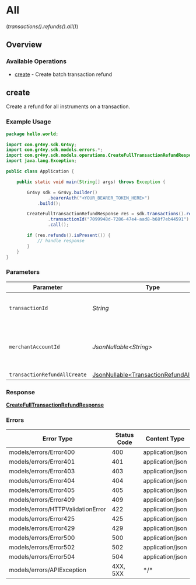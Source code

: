 # All
(*transactions().refunds().all()*)

## Overview

### Available Operations

* [create](#create) - Create batch transaction refund

## create

Create a refund for all instruments on a transaction.

### Example Usage

```java
package hello.world;

import com.gr4vy.sdk.Gr4vy;
import com.gr4vy.sdk.models.errors.*;
import com.gr4vy.sdk.models.operations.CreateFullTransactionRefundResponse;
import java.lang.Exception;

public class Application {

    public static void main(String[] args) throws Exception {

        Gr4vy sdk = Gr4vy.builder()
                .bearerAuth("<YOUR_BEARER_TOKEN_HERE>")
            .build();

        CreateFullTransactionRefundResponse res = sdk.transactions().refunds().all().create()
                .transactionId("7099948d-7286-47e4-aad8-b68f7eb44591")
                .call();

        if (res.refunds().isPresent()) {
            // handle response
        }
    }
}
```

### Parameters

| Parameter                                                                                          | Type                                                                                               | Required                                                                                           | Description                                                                                        | Example                                                                                            |
| -------------------------------------------------------------------------------------------------- | -------------------------------------------------------------------------------------------------- | -------------------------------------------------------------------------------------------------- | -------------------------------------------------------------------------------------------------- | -------------------------------------------------------------------------------------------------- |
| `transactionId`                                                                                    | *String*                                                                                           | :heavy_check_mark:                                                                                 | N/A                                                                                                | 7099948d-7286-47e4-aad8-b68f7eb44591                                                               |
| `merchantAccountId`                                                                                | *JsonNullable\<String>*                                                                            | :heavy_minus_sign:                                                                                 | The ID of the merchant account to use for this request.                                            |                                                                                                    |
| `transactionRefundAllCreate`                                                                       | [JsonNullable\<TransactionRefundAllCreate>](../../models/components/TransactionRefundAllCreate.md) | :heavy_minus_sign:                                                                                 | N/A                                                                                                |                                                                                                    |

### Response

**[CreateFullTransactionRefundResponse](../../models/operations/CreateFullTransactionRefundResponse.md)**

### Errors

| Error Type                        | Status Code                       | Content Type                      |
| --------------------------------- | --------------------------------- | --------------------------------- |
| models/errors/Error400            | 400                               | application/json                  |
| models/errors/Error401            | 401                               | application/json                  |
| models/errors/Error403            | 403                               | application/json                  |
| models/errors/Error404            | 404                               | application/json                  |
| models/errors/Error405            | 405                               | application/json                  |
| models/errors/Error409            | 409                               | application/json                  |
| models/errors/HTTPValidationError | 422                               | application/json                  |
| models/errors/Error425            | 425                               | application/json                  |
| models/errors/Error429            | 429                               | application/json                  |
| models/errors/Error500            | 500                               | application/json                  |
| models/errors/Error502            | 502                               | application/json                  |
| models/errors/Error504            | 504                               | application/json                  |
| models/errors/APIException        | 4XX, 5XX                          | \*/\*                             |
